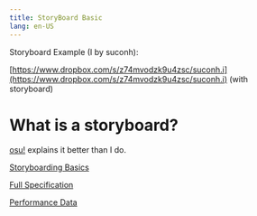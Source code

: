 ```yaml
---
title: StoryBoard Basic
lang: en-US
---
```


Storyboard Example (I by suconh):

[https://www.dropbox.com/s/z74mvodzk9u4zsc/suconh.i](https://www.dropbox.com/s/z74mvodzk9u4zsc/suconh.i) (with storyboard)

# What is a storyboard?

[osu!](https://osu.ppy.sh/help/wiki/Storyboards) explains it better than I do.

[Storyboarding Basics](https://www.notion.so/Storyboarding-Basics-7897a9b0112841b09bd5e0b465d22a51)

[Full Specification](./specification)

[Performance Data](https://www.notion.so/194b52facc824d28a5756fb420d206c3?v=9f9b51b1ab2342d2876ee338a9648564)

